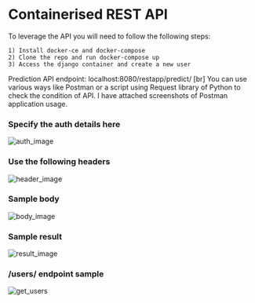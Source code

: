 # Containerised REST API
To leverage the API you will need to follow the following steps:
	
	1) Install docker-ce and docker-compose
	2) Clone the repo and run docker-compose up
	3) Access the django container and create a new user

Prediction API endpoint: localhost:8080/restapp/predict/ [br]
You can use various ways like Postman or a script using Request library of Python to check the condition of API. I have attached screenshots of Postman application usage.

### Specify the auth details here
![auth_image](https://github.com/Udit107710/ContainerisedRestApp/blob/master/images/Auth_empty.png)

### Use the following headers
![header_image](https://github.com/Udit107710/ContainerisedRestApp/blob/master/images/header.png)

### Sample body
![body_image](https://github.com/Udit107710/ContainerisedRestApp/blob/master/images/body.png)

### Sample result
![result_image](https://github.com/Udit107710/ContainerisedRestApp/blob/master/images/result.png)

### /users/ endpoint sample
![get_users](https://github.com/Udit107710/ContainerisedRestApp/blob/master/images/get_users.png)
